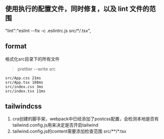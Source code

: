 ## 使用执行的配置文件，同时修复，以及 lint 文件的范围

"lint":"eslint --fix -c .eslintrc.js src/\*_/_.tsx",

## format
格式化src目录下的所有文件
> prettier --write src

```
src/App.css 21ms
src/App.tsx 188ms
src/index.css 3ms
src/index.tsx 11ms
```

## tailwindcss
1. cra创建的脚手架，webpack中已经添加了postcss配置，会检测本地是否有tailwind.config.js用来决定是否开启tailwind
2. tailwind.config.js的content需要添加检查范围 src/**/\*.tsx 
